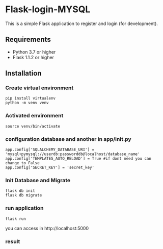 # Flask-login-MYSQL

This is a simple Flask application to register and login (for development).

## Requirements

- Python 3.7 or higher
- Flask 1.1.2 or higher

## Installation

### Create virtual environment
```
pip install virtualenv
python -m venv venv
```

### Activated environment
```
source venv/bin/activate
```

### configuration database and another in app/__init__.py
```
app.config['SQLALCHEMY_DATABASE_URI'] = 'mysql+pymysql://userdb:passworddb@localhost/database_name'
app.config['TEMPLATES_AUTO_RELOAD'] = True #if dont need you can change to False
app.config['SECRET_KEY'] = 'secret_key'
```

### Init Database and Migrate
```
flask db init
flask db migrate
```

### run application
```
flask run
```

you can access in http://localhost:5000

### result

